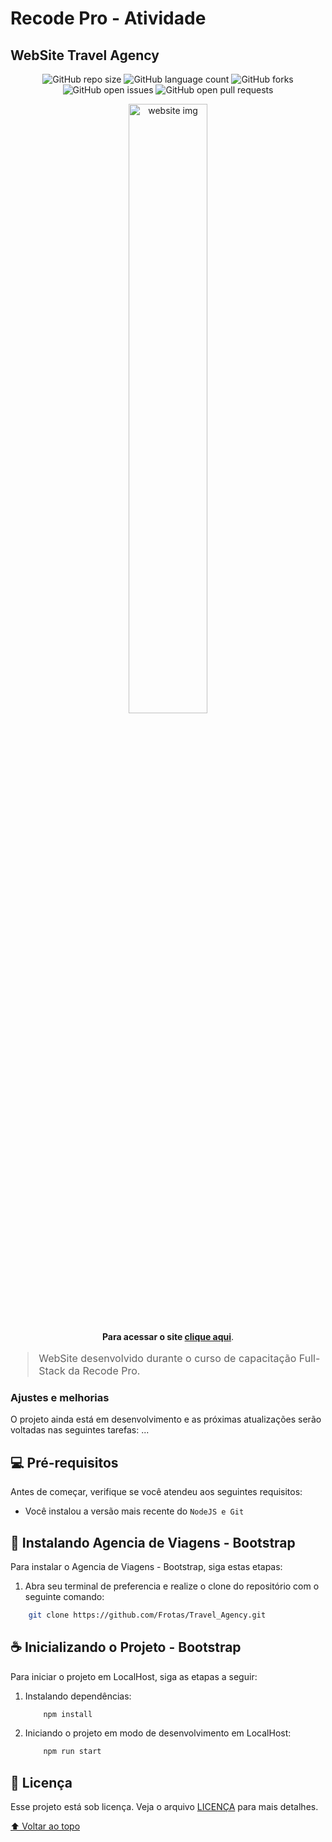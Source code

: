 # Recode Pro - Atividade

## WebSite Travel Agency

<div align="center">

![GitHub repo size](https://img.shields.io/github/repo-size/frotas/Travel_Agency?style=for-the-badge)
![GitHub language count](https://img.shields.io/github/languages/count/frotas/Travel_Agency?style=for-the-badge)
![GitHub forks](https://img.shields.io/github/forks/frotas/Travel_Agency?style=for-the-badge)
![GitHub open issues](https://img.shields.io/github/issues-pr-raw/frotas/Travel_Agency?style=for-the-badge)
![GitHub open pull requests](https://img.shields.io/github/issues-pr-raw/frotas/Travel_Agency?style=for-the-badge)

</div>

<div align="center">
    <img src=".github/website.png" alt="website img" width="50%">
</div>

<div align="center" style="font-size: 14px">

**Para acessar o site [clique aqui](https://frotas.github.io/Travel_Agency/)**.

</div>

<div style="font-size: 16px;">

> WebSite desenvolvido durante o curso de capacitação Full-Stack da Recode Pro.

</div>

### Ajustes e melhorias

O projeto ainda está em desenvolvimento e as próximas atualizações serão voltadas nas seguintes tarefas:
...

## 💻 Pré-requisitos

Antes de começar, verifique se você atendeu aos seguintes requisitos:

- Você instalou a versão mais recente do `NodeJS e Git`

## 🚀 Instalando Agencia de Viagens - Bootstrap

Para instalar o Agencia de Viagens - Bootstrap, siga estas etapas:

1. Abra seu terminal de preferencia e realize o clone do repositório com o seguinte comando:

```bash
    git clone https://github.com/Frotas/Travel_Agency.git
```

## ☕ Inicializando o Projeto - Bootstrap

Para iniciar o projeto em LocalHost, siga as etapas a seguir:

1. Instalando dependências:

    ```bash
        npm install
    ```

2. Iniciando o projeto em modo de desenvolvimento em LocalHost:

    ```bash
        npm run start
    ```

## 📝 Licença

Esse projeto está sob licença. Veja o arquivo [LICENÇA](LICENSE.md) para mais detalhes.

[⬆ Voltar ao topo](#WebSite-Travel-Agency)
